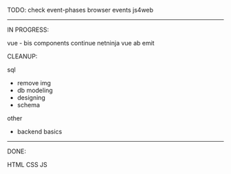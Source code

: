 TODO: check event-phases browser events js4web

---

IN PROGRESS:

vue - bis components
continue netninja vue ab emit

CLEANUP:

sql

- remove img
- db modeling
- designing
- schema

other

- backend basics

---

DONE:

HTML
CSS
JS
